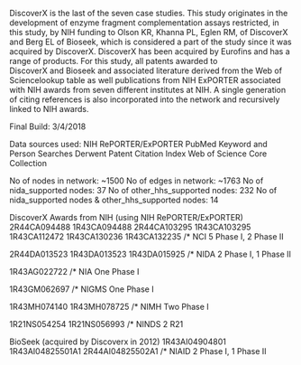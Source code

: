 DiscoverX is the last of the seven case studies. This study originates in the development of enzyme fragment complementation assays restricted,
in this study, by NIH funding to Olson KR, Khanna PL, Eglen RM, of DiscoverX and Berg EL of Bioseek, which is considered a part of the study 
since it was acquired by DiscoverX. DiscoverX has been acquired by Eurofins and has a range of products. For this study, all patents awarded to  
DiscoverX and Bioseek and associated literature derived from the Web of Sciencelookup table as well publications from NIH ExPORTER associated 
with NIH awards from seven different institutes at NIH.  A single generation of citing references is also incorporated into the network and 
recursively linked to NIH awards. 

Final Build: 3/4/2018

Data sources used: 
NIH RePORTER/ExPORTER
PubMed Keyword and Person Searches
Derwent Patent Citation Index
Web of Science Core Collection

No of nodes in network: ~1500
No of edges in network: ~1763
No of nida_supported nodes: 37
No of other_hhs_supported nodes: 232
No of nida_supported nodes & other_hhs_supported nodes: 14

DiscoverX Awards from NIH (using NIH RePORTER/ExPORTER)
2R44CA094488
1R43CA094488
2R44CA103295
1R43CA103295
1R43CA112472
1R43CA130236
1R43CA132235 /* NCI 5 Phase I, 2 Phase II

2R44DA013523 
1R43DA013523
1R43DA015925 /* NIDA 2 Phase I, 1 Phase II

1R43AG022722 /* NIA One Phase I

1R43GM062697 /* NIGMS One Phase I

1R43MH074140
1R43MH078725 /* NIMH Two Phase I

1R21NS054254
1R21NS056993 /* NINDS 2 R21

BioSeek (acquired by Discoverx in 2012)
1R43AI04904801 
1R43AI04825501A1
2R44AI04825502A1 /* NIAID 2 Phase I, 1 Phase II
